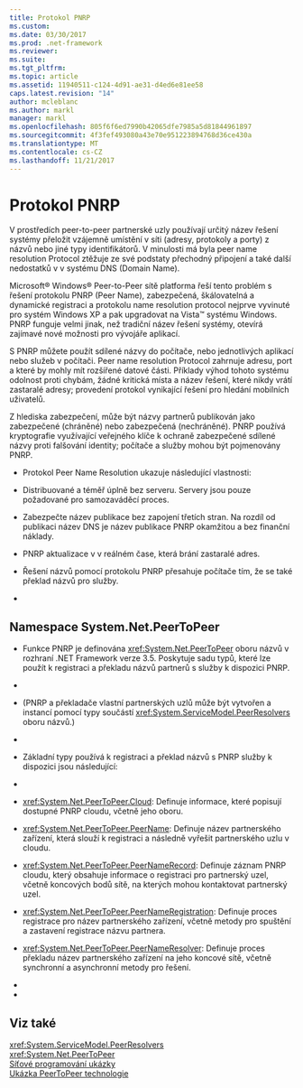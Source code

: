 ```yaml
---
title: Protokol PNRP
ms.custom: 
ms.date: 03/30/2017
ms.prod: .net-framework
ms.reviewer: 
ms.suite: 
ms.tgt_pltfrm: 
ms.topic: article
ms.assetid: 11940511-c124-4d91-ae31-d4ed6e81ee58
caps.latest.revision: "14"
author: mcleblanc
ms.author: markl
manager: markl
ms.openlocfilehash: 805f6f6ed7990b42065dfe7985a5d81844961897
ms.sourcegitcommit: 4f3fef493080a43e70e951223894768d36ce430a
ms.translationtype: MT
ms.contentlocale: cs-CZ
ms.lasthandoff: 11/21/2017
---
```

# <a name="peer-name-resolution-protocol"></a>Protokol PNRP
V prostředích peer-to-peer partnerské uzly používají určitý název řešení systémy přeložit vzájemně umístění v síti (adresy, protokoly a porty) z názvů nebo jiné typy identifikátorů. V minulosti má byla peer name resolution Protocol ztěžuje ze své podstaty přechodný připojení a také další nedostatků v v systému DNS (Domain Name).  
  
 Microsoft® Windows® Peer-to-Peer sítě platforma řeší tento problém s řešení protokolu PNRP (Peer Name), zabezpečená, škálovatelná a dynamické registraci a protokolu name resolution protocol nejprve vyvinuté pro systém Windows XP a pak upgradovat na Vista™ systému Windows. PNRP funguje velmi jinak, než tradiční název řešení systémy, otevírá zajímavé nové možnosti pro vývojáře aplikací.  
  
 S PNRP můžete použít sdílené názvy do počítače, nebo jednotlivých aplikací nebo služeb v počítači. Peer name resolution Protocol zahrnuje adresu, port a které by mohly mít rozšířené datové části. Příklady výhod tohoto systému odolnost proti chybám, žádné kritická místa a název řešení, které nikdy vrátí zastaralé adresy; provedení protokol vynikající řešení pro hledání mobilních uživatelů.  
  
 Z hlediska zabezpečení, může být názvy partnerů publikován jako zabezpečené (chráněné) nebo zabezpečená (nechráněné). PNRP používá kryptografie využívající veřejného klíče k ochraně zabezpečené sdílené názvy proti falšování identity; počítače a služby mohou být pojmenovány PNRP.  
  
-   Protokol Peer Name Resolution ukazuje následující vlastnosti:  
  
-   Distribuované a téměř úplně bez serveru. Servery jsou pouze požadované pro samozaváděcí proces.  
  
-   Zabezpečte název publikace bez zapojení třetích stran. Na rozdíl od publikaci název DNS je název publikace PNRP okamžitou a bez finanční náklady.  
  
-   PNRP aktualizace v v reálném čase, která brání zastaralé adres.  
  
-   Řešení názvů pomocí protokolu PNRP přesahuje počítače tím, že se také překlad názvů pro služby.  
  
-  
  
## <a name="the-systemnetpeertopeer-namespace"></a>Namespace System.Net.PeerToPeer  
  
-   Funkce PNRP je definována <xref:System.Net.PeerToPeer> oboru názvů v rozhraní .NET Framework verze 3.5. Poskytuje sadu typů, které lze použít k registraci a překladu názvů partnerů s služby k dispozici PNRP.  
  
-  
  
-   (PNRP a překladače vlastní partnerských uzlů může být vytvořen a instancí pomocí typy součástí <xref:System.ServiceModel.PeerResolvers> oboru názvů.)  
  
-  
  
-   Základní typy používá k registraci a překlad názvů s PNRP služby k dispozici jsou následující:  
  
-  
  
-   <xref:System.Net.PeerToPeer.Cloud>: Definuje informace, které popisují dostupné PNRP cloudu, včetně jeho oboru.  
  
-   <xref:System.Net.PeerToPeer.PeerName>: Definuje název partnerského zařízení, která slouží k registraci a následně vyřešit partnerského uzlu v cloudu.  
  
-   <xref:System.Net.PeerToPeer.PeerNameRecord>: Definuje záznam PNRP cloudu, který obsahuje informace o registraci pro partnerský uzel, včetně koncových bodů sítě, na kterých mohou kontaktovat partnerský uzel.  
  
-   <xref:System.Net.PeerToPeer.PeerNameRegistration>: Definuje proces registrace pro název partnerského zařízení, včetně metody pro spuštění a zastavení registrace názvu partnera.  
  
-   <xref:System.Net.PeerToPeer.PeerNameResolver>: Definuje proces překladu název partnerského zařízení na jeho koncové sítě, včetně synchronní a asynchronní metody pro řešení.  
  
-  
  
-  
  
## <a name="see-also"></a>Viz také  
 <xref:System.ServiceModel.PeerResolvers>  
 <xref:System.Net.PeerToPeer>  
 [Síťové programování ukázky](../../../docs/framework/network-programming/network-programming-samples.md)  
 [Ukázka PeerToPeer technologie](http://go.microsoft.com/fwlink/?LinkID=179571)
